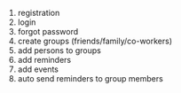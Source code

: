 1) registration
2) login
3) forgot password
4) create groups (friends/family/co-workers)
5) add persons to groups
6) add reminders
7) add events
8) auto send reminders to group members
